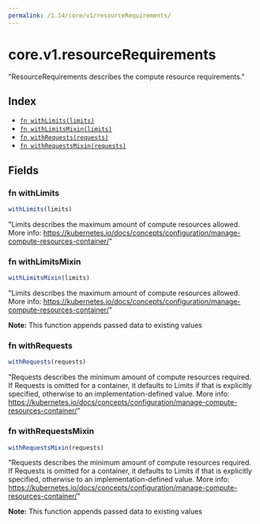 ```yaml
---
permalink: /1.14/core/v1/resourceRequirements/
---
```


# core.v1.resourceRequirements

"ResourceRequirements describes the compute resource requirements."

## Index

* [`fn withLimits(limits)`](#fn-withlimits)
* [`fn withLimitsMixin(limits)`](#fn-withlimitsmixin)
* [`fn withRequests(requests)`](#fn-withrequests)
* [`fn withRequestsMixin(requests)`](#fn-withrequestsmixin)

## Fields

### fn withLimits

```ts
withLimits(limits)
```

"Limits describes the maximum amount of compute resources allowed. More info: https://kubernetes.io/docs/concepts/configuration/manage-compute-resources-container/"

### fn withLimitsMixin

```ts
withLimitsMixin(limits)
```

"Limits describes the maximum amount of compute resources allowed. More info: https://kubernetes.io/docs/concepts/configuration/manage-compute-resources-container/"

**Note:** This function appends passed data to existing values

### fn withRequests

```ts
withRequests(requests)
```

"Requests describes the minimum amount of compute resources required. If Requests is omitted for a container, it defaults to Limits if that is explicitly specified, otherwise to an implementation-defined value. More info: https://kubernetes.io/docs/concepts/configuration/manage-compute-resources-container/"

### fn withRequestsMixin

```ts
withRequestsMixin(requests)
```

"Requests describes the minimum amount of compute resources required. If Requests is omitted for a container, it defaults to Limits if that is explicitly specified, otherwise to an implementation-defined value. More info: https://kubernetes.io/docs/concepts/configuration/manage-compute-resources-container/"

**Note:** This function appends passed data to existing values
